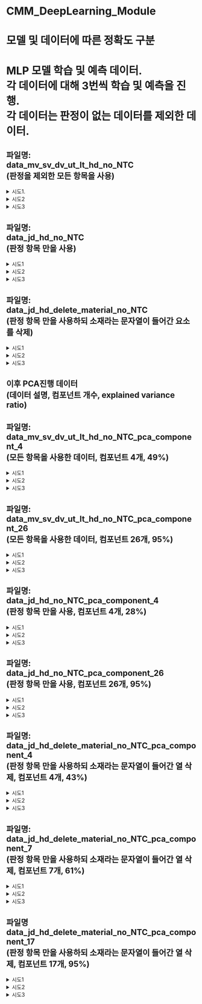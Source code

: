 # CMM_DeepLearning_Module

# 모델 및 데이터에 따른 정확도 구분

MLP 모델 학습 및 예측 데이터.   
각 데이터에 대해 3번씩 학습 및 예측을 진행.   
각 데이터는 판정이 없는 데이터를 제외한 데이터.
===

파일명:   
data_mv_sv_dv_ut_lt_hd_no_NTC   
(판정을 제외한 모든 항목을 사용)
---

<details>
    <summary>시도1.</summary> 
    
    Test Loss: 0.5478043556213379
    Test Accuracy: 0.699999988079071
    
    Confusion Matrix:
    [[ 0 21]
    [ 0 49]]
    Accuracy: 0.7
    Precision: 0.7
    Recall: 1.0
    F1 Score: 0.8235294117647058
</details>
<details>
    <summary>시도2</summary>

    Test Loss: 0.4584580361843109
    Test Accuracy: 0.7571428418159485
    
    Confusion Matrix:
    [[12  9]
    [ 8 41]]
    Accuracy: 0.7571428571428571
    Precision: 0.82
    Recall: 0.8367346938775511
    F1 Score: 0.8282828282828283
</details>
<details>
    <summary>시도3</summary>

    Test Loss: 0.5873710513114929
    Test Accuracy: 0.699999988079071
    
    Confusion Matrix:
    [[ 0 21]
    [ 0 49]]
    Accuracy: 0.7
    Precision: 0.7
    Recall: 1.0
    F1 Score: 0.8235294117647058
</details>

파일명:   
data_jd_hd_no_NTC   
(판정 항목 만을 사용)
---
<details>
    <summary>시도1</summary>

    Test Loss: 0.3098602890968323, 
    Test Accuracy: 0.8714285492897034
    
    Confusion Matrix:
    [[14  7]
    [ 2 47]]
    Accuracy: 0.8714285714285714
    Precision: 0.8703703703703703
    Recall: 0.9591836734693877
    F1 Score: 0.912621359223301
</details>
<details>
    <summary>시도2</summary>

    Test Loss: 0.2470361441373825, 
    Test Accuracy: 0.8714285492897034
    
    Confusion Matrix:
    [[15  6]
    [ 3 46]]
    Accuracy: 0.8714285714285714
    Precision: 0.8846153846153846
    Recall: 0.9387755102040817
    F1 Score: 0.9108910891089109
</details>
<details>
    <summary>시도3</summary>

    Test Loss: 0.6667794585227966, 
    Test Accuracy: 0.699999988079071
    
    Confusion Matrix:
    [[ 0 21]
    [ 0 49]]
    Accuracy: 0.7
    Precision: 0.7
    Recall: 1.0
    F1 Score: 0.8235294117647058
</details>

파일명:   
data_jd_hd_delete_material_no_NTC   
(판정 항목 만을 사용하되 소재라는 문자열이 들어간 요소를 삭제)
---
<details>
    <summary>시도1</summary>

    Test Loss: 0.6681578159332275, 
    Test Accuracy: 0.699999988079071
    
    Confusion Matrix:
    [[ 0 21]
    [ 0 49]]
    Accuracy: 0.7
    Precision: 0.7
    Recall: 1.0
    F1 Score: 0.8235294117647058
</details>
<details>
    <summary>시도2</summary>
    
    Test Loss: 0.22255265712738037, 
    Test Accuracy: 0.8999999761581421
    
    Confusion Matrix:
    [[15  6]
    [ 1 48]]
    Accuracy: 0.9
    Precision: 0.8888888888888888
    Recall: 0.9795918367346939
    F1 Score: 0.9320388349514563
</details>
<details>
    <summary>시도3</summary>

    Test Loss: 0.20000457763671875, 
    Test Accuracy: 0.9428571462631226
    
    Confusion Matrix:
    [[18  3]
    [ 1 48]]
    Accuracy: 0.9428571428571428
    Precision: 0.9411764705882353
    Recall: 0.9795918367346939
    F1 Score: 0.96
</details>

이후 PCA진행 데이터   
(데이터 설명, 컴포넌트 개수, explained variance ratio)
---

파일명:   
data_mv_sv_dv_ut_lt_hd_no_NTC_pca_component_4   
(모든 항목을 사용한 데이터, 컴포넌트 4개, 49%)
---
<details>
    <summary>시도1</summary>

    Test Loss: 0.2921641767024994, 
    Test Accuracy: 0.8714285492897034
    
    Confusion Matrix:
    [[15  6]
    [ 3 46]]
    Accuracy: 0.8714285714285714
    Precision: 0.8846153846153846
    Recall: 0.9387755102040817
    F1 Score: 0.9108910891089109
</details>
<details>
    <summary>시도2</summary>

    Test Loss: 0.3355987071990967, 
    Test Accuracy: 0.8285714387893677
    
    Confusion Matrix:
    [[11 10]
    [ 2 47]]
    Accuracy: 0.8285714285714286
    Precision: 0.8245614035087719
    Recall: 0.9591836734693877
    F1 Score: 0.8867924528301887
</details>
<details>
    <summary>시도3</summary>

    Test Loss: 0.3451468050479889, 
    Test Accuracy: 0.8714285492897034
    
    Confusion Matrix:
    [[13  8]
    [ 1 48]]
    Accuracy: 0.8714285714285714
    Precision: 0.8571428571428571
    Recall: 0.9795918367346939
    F1 Score: 0.9142857142857143
</details>

파일명:   
data_mv_sv_dv_ut_lt_hd_no_NTC_pca_component_26   
(모든 항목을 사용한 데이터, 컴포넌트 26개, 95%)
---
<details>
    <summary>시도1</summary>

    Test Loss: 0.645046055316925
    Test Accuracy: 0.699999988079071
    
    Confusion Matrix:
    [[ 0 21]
    [ 0 49]]
    Accuracy: 0.7
    Precision: 0.7
    Recall: 1.0
    F1 Score: 0.8235294117647058
</details>
<details>
    <summary>시도2</summary>

    Test Loss: 0.5980672836303711
    Test Accuracy: 0.699999988079071
    
    Confusion Matrix:
    [[ 0 21]
    [ 0 49]]
    Accuracy: 0.7
    Precision: 0.7
    Recall: 1.0
    F1 Score: 0.8235294117647058
</details>
<details>
    <summary>시도3</summary>

    Test Loss: 0.5498936176300049
    Test Accuracy: 0.699999988079071
    
    Confusion Matrix:
    [[ 0 21]
    [ 0 49]]
    Accuracy: 0.7
    Precision: 0.7
    Recall: 1.0
    F1 Score: 0.8235294117647058
</details>
    
파일명:   
data_jd_hd_no_NTC_pca_component_4   
(판정 항목 만을 사용, 컴포넌트 4개, 28%)
---
<details>
    <summary>시도1</summary>

    Test Loss: 0.2770636975765228
    Test Accuracy: 0.8999999761581421
    
    Confusion Matrix:
    [[17  4]
    [ 3 46]]
    Accuracy: 0.9
    Precision: 0.92
    Recall: 0.9387755102040817
    F1 Score: 0.9292929292929293
</details> 
<details>
    <summary>시도2</summary>

    Test Loss: 0.3183031380176544
    Test Accuracy: 0.8999999761581421
    
    Confusion Matrix:
    [[15  6]
    [ 1 48]]
    Accuracy: 0.9
    Precision: 0.8888888888888888
    Recall: 0.9795918367346939
    F1 Score: 0.9320388349514563
</details>
<details>
    <summary>시도3</summary>

    Test Loss: 0.303946852684021
    Test Accuracy: 0.9142857193946838
    
    Confusion Matrix:
    [[18  3]
    [ 3 46]]
    Accuracy: 0.9142857142857143
    Precision: 0.9387755102040817
    Recall: 0.9387755102040817
    F1 Score: 0.9387755102040817
</details>

파일명:   
data_jd_hd_no_NTC_pca_component_26   
(판정 항목 만을 사용, 컴포넌트 26개, 95%)
---
<details>
    <summary>시도1</summary>

    Test Loss: 0.6786163449287415
    Test Accuracy: 0.699999988079071
    
    Confusion Matrix:
    [[ 3 18]
    [ 3 46]]
    Accuracy: 0.7
    Precision: 0.71875
    Recall: 0.9387755102040817
    F1 Score: 0.8141592920353983
</details>
<details>
    <summary>시도2</summary>

    Test Loss: 0.24743257462978363
    Test Accuracy: 0.8714285492897034
    
    Confusion Matrix:
    [[15  6]
    [ 3 46]]
    Accuracy: 0.8714285714285714
    Precision: 0.8846153846153846
    Recall: 0.9387755102040817
    F1 Score: 0.9108910891089109
</details>
<details>
    <summary>시도3</summary>

    Test Loss: 0.52480149269104
    Test Accuracy: 0.7142857313156128
    
    Confusion Matrix:
    [[ 1 20]
    [ 0 49]]
    Accuracy: 0.7142857142857143
    Precision: 0.7101449275362319
    Recall: 1.0
    F1 Score: 0.8305084745762712
</details>

파일명:   
data_jd_hd_delete_material_no_NTC_pca_component_4   
(판정 항목 만을 사용하되 소재라는 문자열이 들어간 열 삭제,
컴포넌트 4개, 43%)
---
<details>
    <summary>시도1</summary>

    Test Loss: 0.14326536655426025
    Test Accuracy: 0.9428571462631226
    
    Confusion Matrix:
    [[17  4]
    [ 0 49]]
    Accuracy: 0.9428571428571428
    Precision: 0.9245283018867925
    Recall: 1.0
    F1 Score: 0.9607843137254902
</details>
<details>
    <summary>시도2</summary>

    Test Loss: 0.16238410770893097
    Test Accuracy: 0.9142857193946838
    
    Confusion Matrix:
    [[17  4]
    [ 2 47]]
    Accuracy: 0.9142857142857143
    Precision: 0.9215686274509803
    Recall: 0.9591836734693877
    F1 Score: 0.94
</details>
<details>
    <summary>시도3</summary>

    Test Loss: 0.14559824764728546
    Test Accuracy: 0.9142857193946838
    
    Confusion Matrix:
    [[16  5]
    [ 1 48]]
    Accuracy: 0.9142857142857143
    Precision: 0.9056603773584906
    Recall: 0.9795918367346939
    F1 Score: 0.9411764705882353
</details>

파일명:   
data_jd_hd_delete_material_no_NTC_pca_component_7   
(판정 항목 만을 사용하되 소재라는 문자열이 들어간 열 삭제,
컴포넌트 7개, 61%)
---
<details>
    <summary>시도1</summary>

    Test Loss: 0.26741448044776917
    Test Accuracy: 0.9142857193946838
    
    Confusion Matrix:
    [[16  5]
    [ 1 48]]
    Accuracy: 0.9142857142857143
    Precision: 0.9056603773584906
    Recall: 0.9795918367346939
    F1 Score: 0.9411764705882353
</details>
<details>
    <summary>시도2</summary>

    Test Loss: 0.20400142669677734
    Test Accuracy: 0.9571428298950195
    
    Confusion Matrix:
    [[18  3]
    [ 0 49]]
    Accuracy: 0.9571428571428572
    Precision: 0.9423076923076923
    Recall: 1.0
    F1 Score: 0.9702970297029703
</details>
<details>
    <summary>시도3</summary>

    Test Loss: 0.15940316021442413
    Test Accuracy: 0.9285714030265808
    
    Confusion Matrix:
    [[18  3]
    [ 2 47]]
    Accuracy: 0.9285714285714286
    Precision: 0.94
    Recall: 0.9591836734693877
    F1 Score: 0.9494949494949495
</details>

파일명   
data_jd_hd_delete_material_no_NTC_pca_component_17   
(판정 항목 만을 사용하되 소재라는 문자열이 들어간 열 삭제,
컴포넌트 17개, 95%)
---
<details>
    <summary>시도1</summary>

    Test Loss: 0.2762243449687958
    Test Accuracy: 0.9142857193946838
    
    Confusion Matrix:
    [[15  6]
    [ 0 49]]
    Accuracy: 0.9142857142857143
    Precision: 0.8909090909090909
    Recall: 1.0
    F1 Score: 0.9423076923076923
</details>
<details>
    <summary>시도2</summary>

    Test Loss: 0.1931239515542984
    Test Accuracy: 0.9428571462631226
    
    Confusion Matrix:
    [[18  3]
    [ 1 48]]
    Accuracy: 0.9428571428571428
    Precision: 0.9411764705882353
    Recall: 0.9795918367346939
    F1 Score: 0.96
</details> 
<details>
    <summary>시도3</summary>

    Test Loss: 0.654637336730957
    Test Accuracy: 0.699999988079071
    
    Confusion Matrix:
    [[ 0 21]
    [ 0 49]]
    Accuracy: 0.7
    Precision: 0.7
    Recall: 1.0
    F1 Score: 0.8235294117647058
</details>
